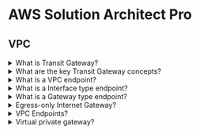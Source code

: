 # AWS Solution Architect Pro

## VPC

<details>
  <summary>What is Transit Gateway?</summary>
  
  Transit gateway is a managed service that eases connection of a large number of VPCs.
  
</details>


<details>
  <summary>What are the key Transit Gateway concepts?</summary>
  
  - Attachments
  - Route tables
  - Route propagation
</details>

<details>
  <summary>What is a VPC endpoint?</summary>
  
  Entry point in your VPC to a service. Horizontally scaled, redundant and HA VPC device. There's two types; gateway and interface.
</details>

<details>
  <summary>What is a Interface type endpoint?</summary>
  
  ENI with private IP, serves as entry point for traffic destined to a service owned by AWS.
</details>

<details>
  <summary>What is a Gateway type endpoint?</summary>
  
   Gateway type endpoints are available only for AWS services including S3 and DynamoDB. These endpoints will add an entry to your route table you selected and route the traffic to the supported services through Amazon’s private network. 
</details>

<details>
  <summary>Egress-only Internet Gateway?</summary>

  A stateful gateway to provide egress only access for IPv6 traffic from the VPC to the Internet.
</details>

<details>
  <summary>VPC Endpoints?</summary>

  Enables private connectivity to services hosted in AWS, from within your VPC without using an Internet Gateway, VPN, Network Address Translation (NAT) devices, or firewall proxies.
</details>

<details>
  <summary>Virtual private gateway?</summary>

  The Amazon VPC side of a VPN connection.
</details>

